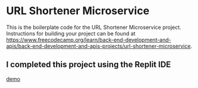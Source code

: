 # URL Shortener Microservice

This is the boilerplate code for the URL Shortener Microservice project. Instructions for building your project can be found at https://www.freecodecamp.org/learn/back-end-development-and-apis/back-end-development-and-apis-projects/url-shortener-microservice.

## I completed this project using the Replit IDE
 
[demo](https://boilerplate-project-urlshortener.adamcodes2843.repl.co)